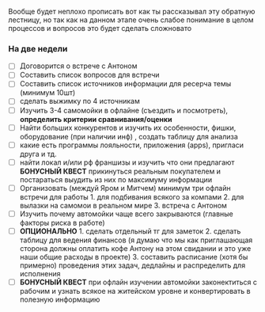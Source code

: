 Вообще будет неплохо прописать вот как ты рассказывал эту обратную лестницу, но так как на данном этапе очень слабое понимание в целом процессов и вопросов это будет сделать сложновато

### На две недели
- [ ] Договорится о встрече с Антоном
- [ ] Составить список вопросов для встречи
- [ ] Составить список источников информации для ресерча темы (минимум 10шт)
- [ ] сделать выжимку по 4 источникам
- [ ] Изучить 3-4 самомойки в офлайне (съездить и посмотреть), **определить критерии сравнивания/оценки**
- [ ] Найти больших конкурентов и изучить их особенности, фишки, оборудование (при наличии инф) , создать таблицу для анализа
- [ ] какие есть программы лояльности, приложения (apps), пригласи друга и тд.
- [ ] найти локал и/или рф франшизы и изучить что они предлагают 
     **БОНУСНЫЙ КВЕСТ**
      прикинуться реальным покупателем и постараться выудить из них по максимуму информации
- [ ] Организовать (междуй Яром и Митчем) минимум три офлайн встречи для работы
      1. для подбивания всякого за компами
      2. для вылазки на самомои в реальном мире 
      3. встреча с Антоном 
- [ ] Изучить почему автомойки чаще всего закрываются (главные факторы риска в работе)
- [ ] **ОПЦИОНАЛЬНО**
      1. сделать отдельный тг для заметок
      2. сделать таблицу для ведения финансов (я думаю что мы как приглашающая сторона должны оплатить кофе Антону на этом свидании и это уже наши общие расходы в проекте)
      3. составить расписание (хотя бы примерно) проведения этих задач, дедлайны и распределить для исполнения
- [ ] **БОНУСНЫЙ КВЕСТ**
      при офлайн изучении автомойки законектиться с рабочим и узнать всякое на житейском уровне и конвертировать в полезную информацию 
